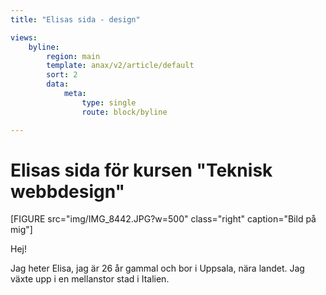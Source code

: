 ```yaml
---
title: "Elisas sida - design"

views:
    byline:
        region: main
        template: anax/v2/article/default
        sort: 2
        data:
            meta:
                type: single
                route: block/byline

---
```


Elisas sida för kursen "Teknisk webbdesign"
=========================

<!--Detta innehåll är skrivet i markdown och du hittar innehållet i filen `content/index.md`. -->

[FIGURE src="img/IMG_8442.JPG?w=500" class="right" caption="Bild på mig"]

Hej!

Jag heter Elisa, jag är 26 år gammal och bor i Uppsala, nära landet. Jag växte upp i en mellanstor stad i Italien.

